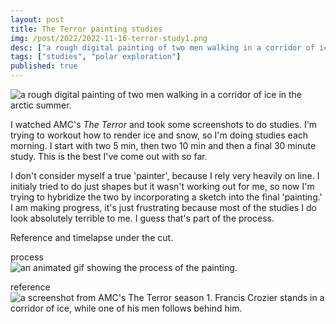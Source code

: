 ```yaml
---
layout: post
title: The Terror painting studies
img: /post/2022/2022-11-16-terror-study1.png
desc: ["a rough digital painting of two men walking in a corridor of ice in the arctic summer."]
tags: ["studies", "polar exploration"]
published: true 
---
```


![a rough digital painting of two men walking in a corridor of ice in the arctic summer.](http://www.icefairy.net/artlog/2022-11-16-terror-study1.png)

I watched AMC's *The Terror* and took some screenshots to do studies. I'm trying to workout how to render ice and snow, so I'm doing studies each morning. I start with two 5 min, then two 10 min and then a final 30 minute study. This is the best I've come out with so far.

I don't consider myself a true 'painter', because I rely very heavily on line. I initialy tried to do just shapes but it wasn't working out for me, so now I'm trying to hybridize the two by incorporating a sketch into the final 'painting.' I am making progress, it's just frustrating because most of the studies I do look absolutely terrible to me. I guess that's part of the process.

Reference and timelapse under the cut.

<!--more-->

process  
![an animated gif showing the process of the painting.](http://www.icefairy.net/artlog/2022-11-16-terror-study1.gif)

reference  
![a screenshot from AMC's The Terror season 1. Francis Crozier stands in a corridor of ice, while one of his men follows behind him.](http://www.icefairy.net/artlog/2022-11-16-terror-study1-reference.png)
